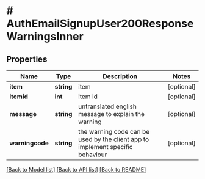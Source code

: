 # # AuthEmailSignupUser200ResponseWarningsInner

## Properties

Name | Type | Description | Notes
------------ | ------------- | ------------- | -------------
**item** | **string** | item | [optional]
**itemid** | **int** | item id | [optional]
**message** | **string** | untranslated english message to explain the warning | [optional]
**warningcode** | **string** | the warning code can be used by the client app to implement specific behaviour | [optional]

[[Back to Model list]](../../README.md#models) [[Back to API list]](../../README.md#endpoints) [[Back to README]](../../README.md)
